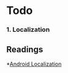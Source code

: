 # Todo 

### 1. Localization


## Readings

*[Android Localization](https://developer.android.com/guide/topics/resources/localization.html)
